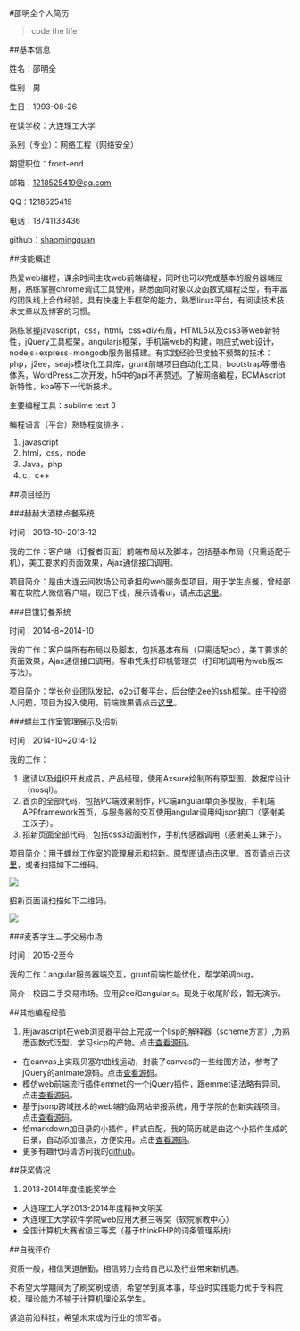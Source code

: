#邵明全个人简历

> code the life

##基本信息

姓名：邵明全

性别：男

生日：1993-08-26

在读学校：大连理工大学

系别（专业）：网络工程（网络安全）

期望职位：front-end

邮箱：1218525419@qq.com

QQ：1218525419

电话：18741133436

github：[shaomingquan](https://github.com/shaomingquan)

##技能概述

热爱web编程，课余时间主攻web前端编程，同时也可以完成基本的服务器端应用，熟练掌握chrome调试工具使用，熟悉面向对象以及函数式编程泛型，有丰富的团队线上合作经验，具有快速上手框架的能力，熟悉linux平台，有阅读技术技术文章以及博客的习惯。

熟练掌握javascript，css，html，css+div布局，HTML5以及css3等web新特性，jQuery工具框架，angularjs框架，手机端web的构建，响应式web设计，nodejs+express+mongodb服务器搭建。有实践经验但接触不频繁的技术：php，j2ee，seajs模块化工具库，grunt前端项目自动化工具，bootstrap等栅格体系，WordPress二次开发，h5中的api不再赘述。了解网络编程，ECMAscript新特性，koa等下一代新技术。

主要编程工具：sublime text 3

编程语言（平台）熟练程度排序：

1. javascript
2. html，css，node
3. Java，php
4. c，c++

##项目经历

###赫赫大酒楼点餐系统

时间：2013-10~2013-12

我的工作：客户端（订餐者页面）前端布局以及脚本，包括基本布局（只需适配手机），美工要求的页面效果，Ajax通信接口调用。

项目简介：是由大连云间牧场公司承担的web服务型项目，用于学生点餐，曾经部署在软院人微信客户端，现已下线，展示请看ui，请点击[这里](http://shaomingquan.sinaapp.com/hehe)。

###巨饿订餐系统

时间：2014-8~2014-10

我的工作：客户端所有布局以及脚本，包括基本布局（只需适配pc），美工要求的页面效果，Ajax通信接口调用。客串凭条打印机管理员（打印机调用为web版本写法）。

项目简介：学长创业团队发起，o2o订餐平台，后台使j2ee的ssh框架。由于投资人问题，项目为投入使用，前端效果请点击[这里](http://shaomingquan.sinaapp.com/veryHangry)。

###螺丝工作室管理展示及招新

时间：2014-10~2014-12

我的工作：

1. 邀请以及组织开发成员，产品经理，使用Axsure绘制所有原型图，数据库设计（nosql）。
2. 首页的全部代码，包括PC端效果制作，PC端angular单页多模板，手机端APPframework首页，与服务器的交互使用angular调用纯json接口（感谢美工汉子）。
3. 招新页面全部代码，包括css3动画制作，手机传感器调用（感谢美工妹子）。

项目简介：用于螺丝工作室的管理展示和招新。原型图请点击[这里](http://shaomingquan.sinaapp.com/studio)。首页请点击[这里](http://cippus.sinaapp.com/)，或者扫描如下二维码。

![](http://shaomingquan.sinaapp.com/erweima/main.png)

招新页面请扫描如下二维码。

![](http://shaomingquan.sinaapp.com/erweima/spring.png)

###麦客学生二手交易市场

时间：2015-2至今

我的工作：angular服务器端交互，grunt前端性能优化，帮学弟调bug。

简介：校园二手交易市场。应用j2ee和angularjs。现处于收尾阶段，暂无演示。

##其他编程经验

1. 用javascript在web浏览器平台上完成一个lisp的解释器（scheme方言）,为熟悉函数式泛型，学习sicp的产物。点击[查看源码](https://github.com/shaomingquan/schemer)。
- 在canvas上实现贝塞尔曲线运动，封装了canvas的一些绘图方法，参考了jQuery的animate源码。点击[查看源码](https://github.com/shaomingquan/B-zier-curve)。
- 模仿web前端流行插件emmet的一个jQuery插件，跟emmet语法略有异同。点击[查看源码](https://github.com/shaomingquan/jqEmmet)。
- 基于jsonp跨域技术的web端钓鱼网站举报系统，用于学院的创新实践项目。点击[查看源码](https://github.com/shaomingquan/antiPhishingSite)。
- 给markdown加目录的小插件，样式自配，我的简历就是由这个小插件生成的目录，自动添加锚点，方便实用。点击[查看源码](https://github.com/shaomingquan/markdownenu)。
- 更多有趣代码请访问我的[github](https://github.com/shaomingquan)。

##获奖情况

1. 2013-2014年度佳能奖学金
- 大连理工大学2013-2014年度精神文明奖
- 大连理工大学软件学院web应用大赛三等奖（软院家教中心）
- 全国计算机大赛省级三等奖（基于thinkPHP的词条管理系统）

##自我评价

资质一般，相信天道酬勤，相信努力会给自己以及行业带来新机遇。

不希望大学期间为了刷奖刷成绩，希望学到真本事，毕业时实践能力优于专科院校，理论能力不输于计算机理论系学生。

紧追前沿科技，希望未来成为行业的领军者。